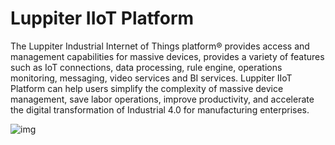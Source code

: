 # Luppiter IIoT Platform

The Luppiter Industrial Internet of Things platform® provides access and management capabilities for massive devices, provides a variety of features such as IoT connections, data processing, rule engine, operations monitoring, messaging, video services and BI services. Luppiter IIoT Platform can help users simplify the complexity of massive device management, save labor operations, improve productivity, and accelerate the digital transformation of Industrial 4.0 for manufacturing enterprises.

![img](https://gblobscdn.gitbook.com/assets%2F-MT00VdxHgBluCHDC3DW%2F-MT8l-RgkEFeU17lS_5B%2F-MT93puNgyoNXw3FeuGb%2F%E6%9E%B6%E6%9E%84%E5%9B%BE.png?alt=media&token=86e6603c-c9bb-4a25-bb8e-70914ce563ba)



